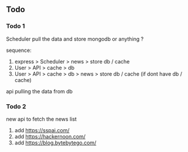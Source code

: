 ## Todo

### Todo 1

Scheduler pull the data and store mongodb or anything ?

sequence:

1. express > Scheduler > news > store db / cache
2. User > API > cache > db
3. User > API > cache > db > news > store db / cache (if dont have db / cache)

api pulling the data from db

### Todo 2

new api to fetch the news list

1. add https://sspai.com/
2. add https://hackernoon.com/
3. add https://blog.bytebytego.com/
